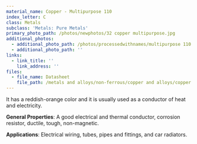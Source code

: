 ```yaml
---
material_name: Copper - Multipurpose 110
index_letter: C
class: Metals
subclass: 'Metals: Pure Metals'
primary_photo_path: /photos/newphotos/32 copper multipurpose.jpg
additional_photos:
  - additional_photo_path: /photos/processedwithnames/multipurpose 110 copper.jpeg
  - additional_photo_path: ''
links:
  - link_title: ''
    link_address: ''
files:
  - file_name: Datasheet
    file_path: /metals and alloys/non-ferrous/copper and alloys/copper.pdf
---
```


It has a reddish-orange color and it is usually used as a conductor of heat and electricity.

**General Properties**: A good electrical and thermal conductor, corrosion resistor, ductile, tough, non-magnetic.

**Applications**: Electrical wiring, tubes, pipes and fittings, and car radiators.
